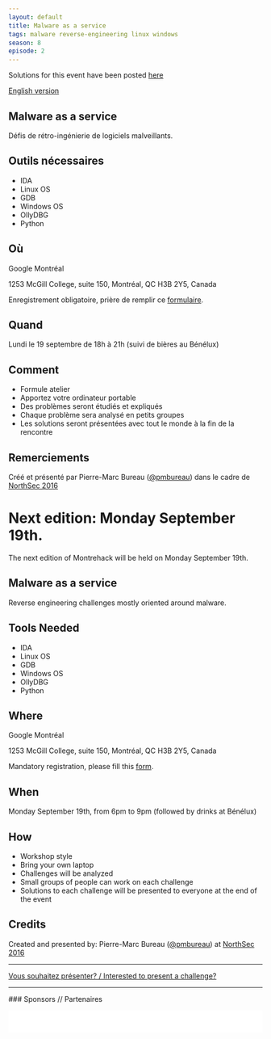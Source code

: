 ```yaml
---
layout: default
title: Malware as a service
tags: malware reverse-engineering linux windows
season: 8
episode: 2
---
```


Solutions for this event have been posted [here](/archives/2016-09-reversing/index.html)

[English version](#english)

## Malware as a service

Défis de rétro-ingénierie de logiciels malveillants.

## Outils nécessaires

* IDA
* Linux OS
* GDB
* Windows OS
* OllyDBG
* Python

## Où

Google Montréal

1253 McGill College, suite 150, Montréal, QC H3B 2Y5, Canada

Enregistrement obligatoire, prière de remplir ce [formulaire](https://www.eventbrite.com/e/montrehack-septembre-2016-tickets-27669661703).

## Quand

Lundi le 19 septembre de 18h à 21h (suivi de bières au Bénélux)

## Comment

* Formule atelier
* Apportez votre ordinateur portable
* Des problèmes seront étudiés et expliqués
* Chaque problème sera analysé en petits groupes
* Les solutions seront présentées avec tout le monde à la fin de la rencontre

## Remerciements

Créé et présenté par Pierre-Marc Bureau ([@pmbureau](https://twitter.com/pmbureau)) dans le cadre de [NorthSec 2016](https://nsec.io)

<a id="english"></a>

# Next edition: Monday September 19th.

The next edition of Montrehack will be held on Monday September 19th.

## Malware as a service

Reverse engineering challenges mostly oriented around malware.

## Tools Needed

* IDA
* Linux OS
* GDB
* Windows OS
* OllyDBG
* Python

## Where

Google Montréal

1253 McGill College, suite 150, Montréal, QC H3B 2Y5, Canada

Mandatory registration, please fill this [form](https://www.eventbrite.com/e/montrehack-septembre-2016-tickets-27669661703).

## When

Monday September 19th, from 6pm to 9pm (followed by drinks at Bénélux)

## How

* Workshop style
* Bring your own laptop
* Challenges will be analyzed
* Small groups of people can work on each challenge
* Solutions to each challenge will be presented to everyone at the end of the event

## Credits

Created and presented by: Pierre-Marc Bureau ([@pmbureau](https://twitter.com/pmbureau)) at [NorthSec 2016](https://nsec.io)

<hr/>

[Vous souhaitez présenter? / Interested to present a challenge?](https://github.com/montrehack/montrehack.github.com/wiki/Present-at-Montrehack)

<hr/>
### Sponsors // Partenaires

[![Brasserie Benelux](/images/benelux.png)](http://brasseriebenelux.com/)
